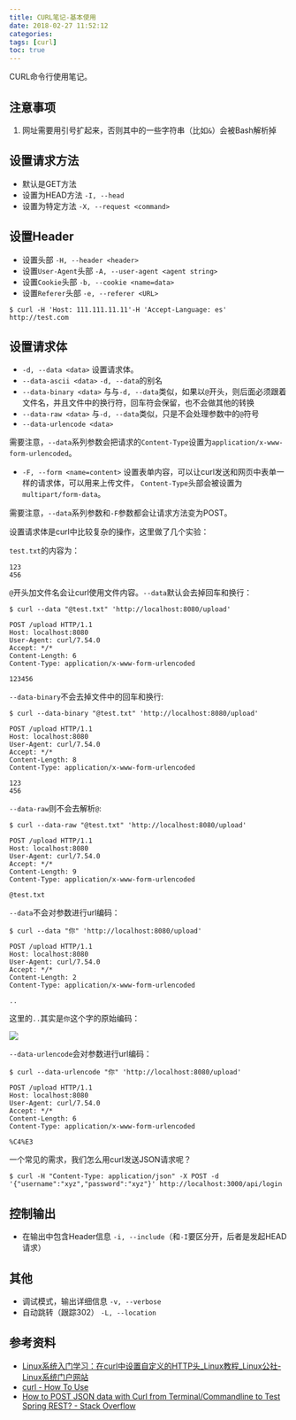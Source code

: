 ```yaml
---
title: CURL笔记-基本使用
date: 2018-02-27 11:52:12
categories:
tags: [curl]
toc: true
---
```


CURL命令行使用笔记。

<!-- more -->

## 注意事项

1. 网址需要用引号扩起来，否则其中的一些字符串（比如`&`）会被Bash解析掉

## 设置请求方法

- 默认是GET方法
- 设置为HEAD方法 `-I, --head`
- 设置为特定方法 `-X, --request <command>`

## 设置Header

- 设置头部 `-H, --header <header>` 
- 设置`User-Agent`头部 `-A, --user-agent <agent string>` 
- 设置`Cookie`头部 `-b, --cookie <name=data>` 
- 设置`Referer`头部 `-e, --referer <URL>` 

```
$ curl -H 'Host: 111.111.11.11'-H 'Accept-Language: es' http://test.com
```

## 设置请求体

- `-d, --data <data>` 设置请求体。
- `--data-ascii <data>` `-d, --data`的别名
- `--data-binary <data>` 与与`-d, --data`类似，如果以`@`开头，则后面必须跟着文件名，并且文件中的换行符，回车符会保留，也不会做其他的转换
- `--data-raw <data>` 与`-d, --data`类似，只是不会处理参数中的`@`符号
- `--data-urlencode <data>`

需要注意，`--data`系列参数会把请求的`Content-Type`设置为`application/x-www-form-urlencoded`。

- `-F, --form <name=content>` 设置表单内容，可以让curl发送和网页中表单一样的请求体，可以用来上传文件，
`Content-Type`头部会被设置为`multipart/form-data`。

需要注意，`--data`系列参数和`-F`参数都会让请求方法变为POST。

设置请求体是curl中比较复杂的操作，这里做了几个实验：

`test.txt`的内容为：

```
123
456
```

`@`开头加文件名会让curl使用文件内容。`--data`默认会去掉回车和换行：

```
$ curl --data "@test.txt" 'http://localhost:8080/upload'

POST /upload HTTP/1.1
Host: localhost:8080
User-Agent: curl/7.54.0
Accept: */*
Content-Length: 6
Content-Type: application/x-www-form-urlencoded

123456
```

`--data-binary`不会去掉文件中的回车和换行:

```
$ curl --data-binary "@test.txt" 'http://localhost:8080/upload'

POST /upload HTTP/1.1
Host: localhost:8080
User-Agent: curl/7.54.0
Accept: */*
Content-Length: 8
Content-Type: application/x-www-form-urlencoded

123
456
```

`--data-raw`则不会去解析`@`:

```
$ curl --data-raw "@test.txt" 'http://localhost:8080/upload'

POST /upload HTTP/1.1
Host: localhost:8080
User-Agent: curl/7.54.0
Accept: */*
Content-Length: 9
Content-Type: application/x-www-form-urlencoded

@test.txt
```

`--data`不会对参数进行url编码：

```
$ curl --data "你" 'http://localhost:8080/upload'

POST /upload HTTP/1.1
Host: localhost:8080
User-Agent: curl/7.54.0
Accept: */*
Content-Length: 2
Content-Type: application/x-www-form-urlencoded

..
```

这里的`..`其实是`你`这个字的原始编码：

![](/img/tools/curl-not-urlencode-body.png)

`--data-urlencode`会对参数进行url编码：

```
$ curl --data-urlencode "你" 'http://localhost:8080/upload'

POST /upload HTTP/1.1
Host: localhost:8080
User-Agent: curl/7.54.0
Accept: */*
Content-Length: 6
Content-Type: application/x-www-form-urlencoded

%C4%E3
```

一个常见的需求，我们怎么用curl发送JSON请求呢？

```
$ curl -H "Content-Type: application/json" -X POST -d '{"username":"xyz","password":"xyz"}' http://localhost:3000/api/login
```

## 控制输出

- 在输出中包含Header信息 `-i, --include`（和`-I`要区分开，后者是发起HEAD请求）

## 其他

- 调试模式，输出详细信息 `-v, --verbose`
- 自动跳转（跟踪302） `-L, --location`


## 参考资料
- [Linux系统入门学习：在curl中设置自定义的HTTP头_Linux教程_Linux公社-Linux系统门户网站](https://www.linuxidc.com/Linux/2015-02/114220.htm)
- [curl - How To Use](https://curl.haxx.se/docs/manpage.html)
- [How to POST JSON data with Curl from Terminal/Commandline to Test Spring REST? - Stack Overflow](https://stackoverflow.com/questions/7172784/how-to-post-json-data-with-curl-from-terminal-commandline-to-test-spring-rest)